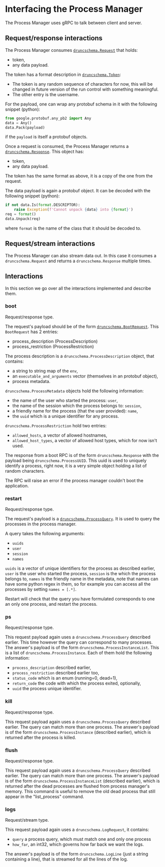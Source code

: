 # Interfacing the Process Manager

The Process Manager uses gRPC to talk between client and server.

## Request/response interactions
The Process Manager consumes [`druncschema.Request`](https://github.com/DUNE-DAQ/druncschema/blob/develop/proto/request_response.proto#L6) that holds:
 - token,
 - any data payload.

The token has a format description in [`druncschema.Token`](https://github.com/DUNE-DAQ/druncschema/blob/develop/proto/token.proto#L3):
 - The token is any random sequence of characters for now, this will be changed in future version of the run control with something meaningful.
 - The other entry is the username.

For the payload, one can wrap any protobuf schema in it with the following snippet (python):
```python
from google.protobuf.any_pb2 import Any
data = Any()
data.Pack(payload)
```
if the `payload` is itself a protobuf objects.

Once a request is consumed, the Process Manager returns a [`druncschema.Response`](https://github.com/DUNE-DAQ/druncschema/blob/develop/proto/request_response.proto#L11). This object has:
- token,
- any data payload.

The token has the same format as above, it is a copy of the one from the request.

The data payload is again a protobuf object. It can be decoded with the following snippet (python):
```python
if not data.Is(format.DESCRIPTOR):
    raise Exception(f'Cannot unpack {data} into {format}')
req = format()
data.Unpack(req)
```
where `format` is the name of the class that it should be decoded to.

## Request/stream interactions
The Process Manager can also stream data out. In this case it consumes a `druncschema.Request` and returns a `druncschema.Response` multiple times.

## Interactions
In this section we go over all the interactions implemented and describe them.


### boot
Request/response type.

The request's payload should be of the form [`druncschema.BootRequest`](https://github.com/DUNE-DAQ/druncschema/blob/develop/proto/process_manager.proto#L76).
This `BootRequest` has 2 entries:
- process_description (ProcessDescription)
- process_restriction (ProcessRestriction)

The process description is a `druncschema.ProcessDescription` object, that contains:
- a string to string map of the `env`,
- an `executable_and_arguments` vector (themselves in an protobuf object),
- process metadata.

`druncschema.ProcessMetadata` objects hold the following information:
- the name of the user who started the process: `user`,
- the name of the session which the process belongs to: `session`,
- a friendly name for the process (that the user provided): `name`,
- the `uuid` which is a unique identifier for any process.

`druncschema.ProcessRestriction` hold two entries:
- `allowed_hosts`, a vector of allowed hostnames,
- `allowed_host_types`, a vector of allowed host types, which for now isn't used.

The response from a boot RPC is of the form `druncschema.Response` with the payload being `druncschema.ProcessUUID`. This uuid is used to uniquely identify a process, right now, it is a very simple object holding a list of random characters.

The RPC will raise an error if the process manager couldn't boot the application.


### restart
Request/response type.

The request's payload is a [`druncschema.ProcessQuery`](https://github.com/DUNE-DAQ/druncschema/blob/develop/proto/process_manager.proto#L42).
It is used to query the processes in the process manager.

A query takes the following arguments:
- `uuids`
- `user`
- `session`
- `names`

`uuids` is a vector of unique identifiers for the process as described earlier, `user` is the user who started the process, `session` is the which the process belongs to, `names` is the friendly name in the metadata, note that names can have some python regex in them, so for example you can access all the processes by setting `names = [.*]`.

Restart will check that the query you have formulated corresponds to one an only one process, and restart the process.


### ps
Request/response type.

This request payload again uses a `druncschema.ProcessQuery` described earlier. This time however the query can correspond to many processes.
The answer's payload is of the form `druncschema.ProcessInstanceList`. This is a list of `druncschema.ProcessInstance`. Each of them hold the following information:
- `process_description` described earlier,
- `process_restriction` described earlier too,
- `status_code` which is an enum (running=0, dead=1),
- `return_code` the code with which the process exited, optionally,
- `uuid` the process unique identifier.


### kill
Request/response type.

This request payload again uses a `druncschema.ProcessQuery` described earlier. The query can match more than one process.
The answer's payload is of the form `druncschema.ProcessInstance` (described earlier), which is returned after the process is killed.


### flush
Request/response type.

This request payload again uses a `druncschema.ProcessQuery` described earlier. The query can match more than one process.
The answer's payload is of the form `druncschema.ProcessInstanceList` (described earlier), which is returned after the dead processes are flushed from process manager's memory. This command is useful to remove the old dead process that still appear in the "list_process" command.


### logs
Request/stream type.

This request payload again uses a `druncschema.LogRequest`, it contains:
- `query` a process query, which must match one and only one process
- `how_far`, an int32, which governs how far back we want the logs.

The answer's payload is of the form `druncschema.LogLine` (just a string containing a line), that is streamed for all the lines of the log.
